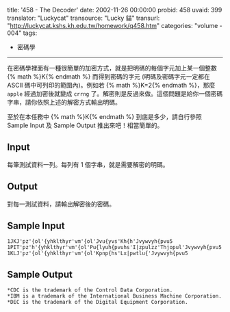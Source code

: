 title: '458 - The Decoder'
date: 2002-11-26 00:00:00
probid: 458
uvaid: 399
translator: "Luckycat"
transource: "Lucky 貓"
transurl: "http://luckycat.kshs.kh.edu.tw/homework/q458.htm"
categories: "volume - 004"
tags:
- 密碼學
---

在密碼學裡面有一種很簡單的加密方式，就是把明碼的每個字元加上某一個整數 {% math %}K{% endmath %} 而得到密碼的字元 (明碼及密碼字元一定都在 ASCII 碼中可列印的範圍內)。例如若 {% math %}K=2{% endmath %}，那麼 `apple` 經過加密後就變成 `crrng` 了。解密則是反過來做。這個問題是給你一個密碼字串，請你依照上述的解密方式輸出明碼。

至於在本任務中 {% math %}K{% endmath %} 到底是多少，請自行參照 Sample Input 及 Sample Output 推出來吧！相當簡單的。

## Input ##

每筆測試資料一列。每列有 1 個字串，就是需要解密的明碼。

## Output ##

對每一測試資料，請輸出解密後的密碼。

## Sample Input ##

	1JKJ'pz'{ol'{yhklthyr'vm'{ol'Jvu{yvs'Kh{h'Jvywvyh{pvu5
	1PIT'pz'h'{yhklthyr'vm'{ol'Pu{lyuh{pvuhs'I|zpulzz'Thjopul'Jvywvyh{pvu5
	1KLJ'pz'{ol'{yhklthyr'vm'{ol'Kpnp{hs'Lx|pwtlu{'Jvywvyh{pvu5

## Sample Output ##

	*CDC is the trademark of the Control Data Corporation.
	*IBM is a trademark of the International Business Machine Corporation.
	*DEC is the trademark of the Digital Equipment Corporation.